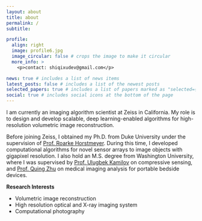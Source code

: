 ```yaml
---
layout: about
title: about
permalink: /
subtitle: 

profile:
  align: right
  image: profile6.jpg
  image_circular: false # crops the image to make it circular
  more_info: >
    <p>contact: shiqixudev@gmail.com</p>

news: true # includes a list of news items
latest_posts: false # includes a list of the newest posts
selected_papers: true # includes a list of papers marked as "selected={true}"
social: true # includes social icons at the bottom of the page
---
```


I am currently an imaging algorithm scientist at Zeiss in California. My role is to design and develop scalable, deep learning-enabled algorithms for high-resolution volumetric image reconstruction.

Before joining Zeiss, I obtained my Ph.D. from Duke University under the supervision of [Prof. Roarke Horstmeyer](https://horstmeyer.pratt.duke.edu/people/roarke-horstmeyer). During this time, I developed computational algorithms for novel sensor arrays to image objects with gigapixel resolution. I also hold an M.S. degree from Washington University, where I was supervised by [Prof. Ulugbek Kamilov](https://cigroup.wustl.edu/) on compressive sensing, and [Prof. Quing Zhu](https://opticalultrasoundimaging.wustl.edu/) on medical imaging analysis for portable bedside devices.

**Research Interests**
- Volumetric image reconstruction
- High resolution optical and X-ray imaging system
- Computational photography


<!-- Write your biography here. Tell the world about yourself. Link to your favorite [subreddit](http://reddit.com). You can put a picture in, too. The code is already in, just name your picture `prof_pic.jpg` and put it in the `img/` folder.

Put your address / P.O. box / other info right below your picture. You can also disable any of these elements by editing `profile` property of the YAML header of your `_pages/about.md`. Edit `_bibliography/papers.bib` and Jekyll will render your [publications page](/al-folio/publications/) automatically.

Link to your social media connections, too. This theme is set up to use [Font Awesome icons](https://fontawesome.com/) and [Academicons](https://jpswalsh.github.io/academicons/), like the ones below. Add your Facebook, Twitter, LinkedIn, Google Scholar, or just disable all of them. -->
